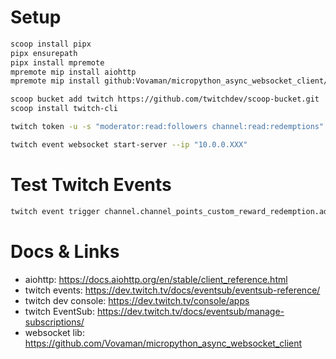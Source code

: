 # Setup

```bash
scoop install pipx
pipx ensurepath
pipx install mpremote
mpremote mip install aiohttp
mpremote mip install github:Vovaman/micropython_async_websocket_client/async_websocket_client/ws.py

scoop bucket add twitch https://github.com/twitchdev/scoop-bucket.git
scoop install twitch-cli

twitch token -u -s "moderator:read:followers channel:read:redemptions"

twitch event websocket start-server --ip "10.0.0.XXX"

```

# Test Twitch Events
```bash
twitch event trigger channel.channel_points_custom_reward_redemption.add --transport=websocket
```

# Docs & Links
- aiohttp: https://docs.aiohttp.org/en/stable/client_reference.html
- twitch events: https://dev.twitch.tv/docs/eventsub/eventsub-reference/
- twitch dev console: https://dev.twitch.tv/console/apps
- twitch EventSub: https://dev.twitch.tv/docs/eventsub/manage-subscriptions/
- websocket lib: https://github.com/Vovaman/micropython_async_websocket_client